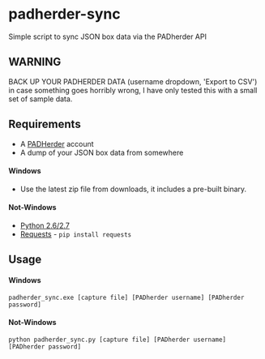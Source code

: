 padherder-sync
==============

Simple script to sync JSON box data via the PADherder API

WARNING
-------
BACK UP YOUR PADHERDER DATA (username dropdown, 'Export to CSV') in case something goes horribly wrong, I have only tested this with a small set of sample data.

Requirements
------------

- A [PADHerder](https://www.padherder.com) account
- A dump of your JSON box data from somewhere

#### Windows
- Use the latest zip file from downloads, it includes a pre-built binary.

#### Not-Windows
- [Python 2.6/2.7](http://www.python.org)
- [Requests](http://docs.python-requests.org/en/latest/) - `pip install requests`

Usage
-----

#### Windows
`padherder_sync.exe [capture file] [PADherder username] [PADherder password]`

#### Not-Windows
`python padherder_sync.py [capture file] [PADherder username] [PADherder password]`
